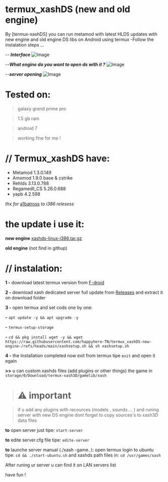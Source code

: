 # termux_xashDS (new and old engine)


By [termux-xashDS] you can run metamod with latest HLDS updates with new engine and old engine DS libs on Android using termux 
-Follow the instalation steps ...

-- **_Interface_**
![Image](https://github.com/user-attachments/assets/4431e5c3-1713-4d6a-93e1-986041694e04)
   
--**_What engine do you want to open ds with it ?_**
![Image](https://github.com/user-attachments/assets/aec8c631-6454-4bb2-9dae-a9779f94775d)

--**_server opening_**
![Image](https://github.com/user-attachments/assets/83c2b0f8-322f-431b-bb7f-54203ca23c9a)

# **Tested on:**

> galaxy grand prime pro

> 1.5 gb ram

> android 7

> working fine for me !

# **// Termux_xashDS have:**

- Metamod 1.3.0.149
- Amxmod 1.9.0 base & cstrike
- Rehlds 3.13.0.788
- Regamedll_CS 5.26.0.688
- yapb 4.2.598

_thx for_ [a1batross](https://github.com/a1batross) _to i386 relesess_

# **the update i use it:**

**new engine** [xashds-linux-i386.tar.gz](https://github.com/FWGS/xash3d-fwgs/releases/tag/continuous)

**old engine** (not find in githup)

# **// instalation:**

**1 -** download latest termux version from [F-droid](https://f-droid.org/fr/packages/com.termux/)

**2 -** download  xash dedicated server full update from [Releases](https://github.com/happyhere-TN/termux_xashDS-new-engine-/releases) and extract it on download folder

**3 -** open termux and set cods one by one:
     
**-** `apt update -y && apt upgrade -y`
    
 **-** `termux-setup-storage`
     
**-** `cd && pkg install wget -y && wget https://raw.githubusercontent.com/happyhere-TN/termux_xashDS-new-engine-/refs/heads/main/xashsetup.sh && sh xashsetup.sh`

**4 -** the Installation completed now exit from termux tipe `exit` and open it egain 

**>>** u can custom xashds files (add plugins or other things) the game in `storage/0/Download/termux-xash3D/gamelib/xash` 

># **⚠️ important**

> if u add any plugins with recources (models , sounds ... ) and runing server with new DS engine dont forget to copy sources's to xash3D data files 

**to** open server just tipe: `start-server`

**to** edite server.cfg file tipe: `edite-server`

**to** launche server manual (./xash -game..):
open termux login to ubuntu tipe: `cd && ./start-ubuntu.sh` and xashds path files in: `cd /usr/games/xash`

After runing ur server u can find it on LAN servers list

have fun !
